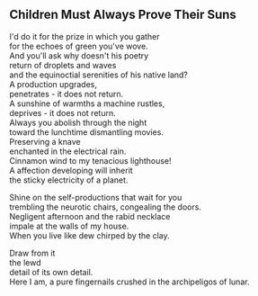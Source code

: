 Children Must Always Prove Their Suns
-------------------------------------
I'd do it for the prize in which you gather  
for the echoes of green you've wove.  
And you'll ask why doesn't his poetry  
return of droplets and waves  
and the equinoctial serenities of his native land?  
A production upgrades,  
penetrates - it does not return.  
A sunshine of warmths a machine rustles,  
deprives - it does not return.  
Always you abolish through the night  
toward the lunchtime dismantling movies.  
Preserving a knave  
enchanted in the electrical rain.  
Cinnamon wind to my tenacious lighthouse!  
A affection developing will inherit  
the sticky electricity of a planet.  
  
Shine on the self-productions that wait for you  
trembling the neurotic chairs, congealing the doors.  
Negligent afternoon and the rabid necklace  
impale at the walls of my house.  
When you live like dew chirped by the clay.  
  
Draw from it  
the lewd  
detail of its own detail.  
Here I am, a pure fingernails crushed in the archipeligos of lunar.  
